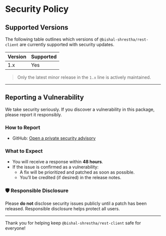 # Security Policy

## Supported Versions

The following table outlines which versions of `@bishal-shrestha/rest-client` are currently supported with security updates.

| Version   | Supported          |
|-----------|--------------------|
| 1.x       | Yes             |

> Only the latest minor release in the `1.x` line is actively maintained.

---

## Reporting a Vulnerability

We take security seriously. If you discover a vulnerability in this package, please report it responsibly.

### How to Report

- GitHub: [Open a private security advisory](https://github.com/shrestha-bishal/rest-client-js/security/advisories)

### What to Expect

- You will receive a response within **48 hours**.
- If the issue is confirmed as a vulnerability:
  - A fix will be prioritized and patched as soon as possible.
  - You’ll be credited (if desired) in the release notes.

### 🛡 Responsible Disclosure

Please **do not** disclose security issues publicly until a patch has been released. Responsible disclosure helps protect all users.

---

Thank you for helping keep `@bishal-shrestha/rest-client` safe for everyone!
